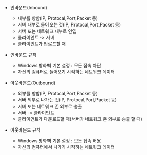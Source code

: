 * 인바운드(Inbound)
    - 내부를 향함(IP, Protocal,Port,Packet 등)
    - 서버 내부로 들어오는 것(IP, Protocal,Port,Packet 등)
    - 서버 또는 네트워크 내부로 인입
    - 클라이언트 -> 서버
    - 클라이언트가 업로드할 때

* 인바운드 규칙
    - Windows 방화벽 기본 설정 : 모든 접속 차단
    - 자신의 컴퓨터로 들어오기 시작하는 네트워크 데이터

* 아웃바운드(Outbound)
    - 외부를 향함(IP, Protocal,Port,Packet 등)
    - 서버 외부로 나가는 것(IP, Protocal,Port,Packet 등)
    - 서버 또는 네트워크 존 외부로 송출
    - 서버 -> 클라이언트
    - 클라이언트가 다운로드할 때(서버가 네트워크 존 외부로 송출 할 때)

* 아웃바운드 규칙
    - Windows 방화벽 기본 설정 : 모든 접속 허용
    - 자신의 컴퓨터에서 나가기 시작하는 네트워크 데이터
